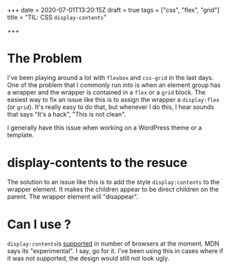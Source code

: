 +++
date = 2020-07-01T13:20:15Z
draft = true
tags = ["css", "flex", "grid"]
title = "TIL: CSS `display-contents`"

+++
# The Problem

I've been playing around a lot with `flexbox` and `css-grid` in the last days. One of the problem that I commonly run into is when an element group has a wrapper and the wrapper is contained in a `flex` or a `grid` block. The easiest way to fix an issue like this is to assign the wrapper a `display:flex` (or `grid`). It's really easy to do that, but whenever I do this, I hear sounds that says "It's a hack", "This is not clean".  
  
I generally have this issue when working on a WordPress theme or a template.   
  
# display-contents to the resuce

The solution to an issue like this is to add the style `display:contents` to the wrapper element. It makes the children appear to be direct children on the parent. The wrapper element will "disappear".    
  
# Can I use ?

`display:contents`is [supported](https://caniuse.com/#feat=css-display-contents) in number of browsers at the moment. MDN says its "experimental". I say, go for it. I've been using this in cases where if it was not supported, the design would still not look ugly.